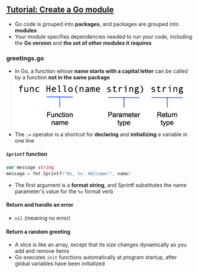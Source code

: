 ## [Tutorial: Create a Go module](https://go.dev/doc/tutorial/create-module)

- Go code is grouped into **packages**, and packages are grouped into **modules**
- Your module specifies dependencies needed to run your code, including the **Go version** and **the set of other modules it requires**

### greetings.go
- In Go, a function whose **name starts with a capital letter** can be called by a function **not in the same package**
![img.png](img.png)
- The `:=` operator is a shortcut for **declaring** and **initializing** a variable in one line

#### `Sprintf` function
```go
var message string
message = fmt.Sprintf("Hi, %v. Welcome!", name)
```
- The first argument is a **format string**, and Sprintf substitutes the name parameter's value for the `%v` format verb

#### Return and handle an error
- `nil` (meaning no error)


#### Return a random greeting
- A slice is like an array, except that its size changes dynamically as you add and remove items
- Go executes `init` functions automatically at program startup, after global variables have been initialized

